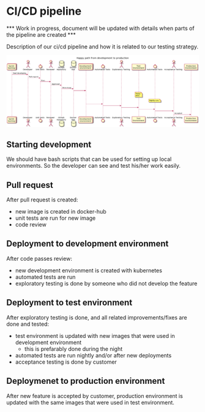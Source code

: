 # CI/CD pipeline

*** Work in progress, document will be updated with details when parts of the pipeline are created ***

Description of our ci/cd pipeline
and how it is related to our testing strategy.

![CI/CD](images/pipeline.png "CI/CD Pipeline")

## Starting development
We should have bash scripts that can be used for setting up local environments.
So the developer can see and test his/her work easily.

## Pull request
After pull request is created:
  - new image is created in docker-hub
  - unit tests are run for new image
  - code review

## Deployment to development environment
After code passes review:
  - new development environment is created with kubernetes
  - automated tests are run
  - exploratory testing is done by someone who did not develop the feature

## Deployment to test environment
After exploratory testing is done,
and all related improvements/fixes are done and tested:
  - test environment is updated with new images that were used in development environment
    - this is prefarably done during the night
  - automated tests are run nightly and/or after new deployments
  - acceptance testing is done by customer

## Deploymenet to production environment
After new feature is accepted by customer, production environment is updated with the same
images that were used in test environment.
